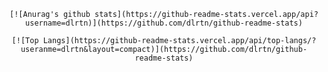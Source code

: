 
<div align=center>
	 
	[![Anurag's github stats](https://github-readme-stats.vercel.app/api?username=dlrtn)](https://github.com/dlrtn/github-readme-stats)

 </div>
 <div align=center>

	[![Top Langs](https://github-readme-stats.vercel.app/api/top-langs/?useranme=dlrtn&layout=compact)](https://github.com/dlrtn/github-readme-stats)
	
 </div>
